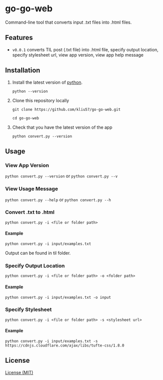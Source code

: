 # go-go-web

Command-line tool that converts input .txt files into .html files.

## Features

- `v0.0.1` converts TIL post (.txt file) into .html file, specify output location, specify stylesheet url, view app version, view app help message

## Installation

1. Install the latest version of [python](https://www.python.org/downloads/).

   `python --version`
   
2. Clone this repository locally
    
   `git clone https://github.com/kliu57/go-go-web.git`

   `cd go-go-web`
   
3. Check that you have the latest version of the app

   `python convert.py --version`

## Usage

### View App Version

`python convert.py --version` or `python convert.py --v`

### View Usage Message

`python convert.py --help` or `python convert.py --h`

### Convert .txt to .html

`python convert.py -i <file or folder path>`

#### Example
`python convert.py -i input/examples.txt`

Output can be found in til folder.

### Specify Output Location

`python convert.py -i <file or folder path> -o <folder path>`

#### Example
`python convert.py -i input/examples.txt -o input`

### Specify Stylesheet

`python convert.py -i <file or folder path> -s <stylesheet url>`

#### Example
`python convert.py -i input/examples.txt -s https://cdnjs.cloudflare.com/ajax/libs/tufte-css/1.8.0`

## License

[License (MIT)](LICENSE)